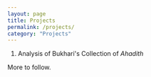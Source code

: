 ```yaml
---
layout: page
title: Projects
permalink: /projects/
category: "Projects"
---
```

  
    
      
      
1. Analysis of Bukhari's Collection of _Ahadith_

More to follow.

